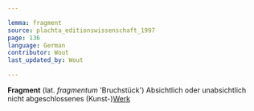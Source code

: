 ```yaml
---

lemma: fragment
source: plachta_editionswissenschaft_1997
page: 136
language: German
contributor: Wout
last_updated_by: Wout

---
```


**Fragment** (lat. _fragmentum_ 'Bruchstück') Absichtlich oder unabsichtlich nicht abgeschlossenes (Kunst-)[Werk](work.html)
